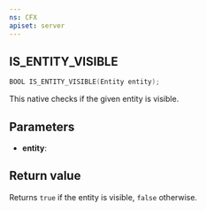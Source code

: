 ```yaml
---
ns: CFX
apiset: server
---
```

## IS_ENTITY_VISIBLE

```c
BOOL IS_ENTITY_VISIBLE(Entity entity);
```

This native checks if the given entity is visible.

## Parameters
* **entity**: 

## Return value

Returns `true` if the entity is visible, `false` otherwise.